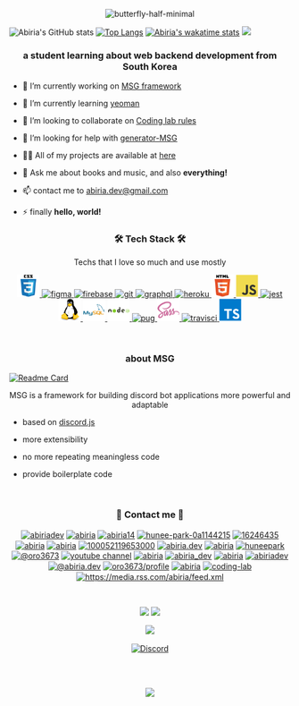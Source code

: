 <p align="center"><img src="https://user-images.githubusercontent.com/72962900/122442957-11008900-cfda-11eb-8c2e-564f6c48ee70.png" alt="butterfly-half-minimal"></p>

![Abiria's GitHub stats](https://github-readme-stats.vercel.app/api?username=abiriadev&count_private=true&show_icons=true&theme=nightowl&bg_color=ffffff00&hide_border=true&title_color=976DF2&include_all_commits=true&custom_title=Abiria's%20Github%20Stats%20%E2%9D%A4)
[![Top Langs](https://github-readme-stats.vercel.app/api/top-langs/?username=abiriadev&&layout=compact&langs_count=10&theme=nightowl&bg_color=ffffff00&hide_border=true&title_color=976DF2)](https://github.com/abiriadev?tab=repositories)
[![Abiria's wakatime stats](https://github-readme-stats.vercel.app/api/wakatime?username=Abiria&langs_count=4&theme=nightowl&bg_color=ffffff00&hide_border=true&title_color=976DF2&layout=compact)](https://wakatime.com/@Abiria)
<a href="https://github.com/abiriadev"><img src="https://github-readme-streak-stats.herokuapp.com?user=abiriadev&theme=nightowl&background=FFFFFF00&hide_border=true&ring=976DF2&fire=976DF2&sideNums=976DF2&sideLabels=976DF2&stroke=DDDDDD77" width="350"></a>

<h3 align="center">
  a student learning about web backend development from South Korea
</h3>

- 🔭 I’m currently working on [MSG framework](https://github.com/abiriadev/MSG)

- 🌱 I’m currently learning [yeoman](https://yeoman.io/)

- 👯 I’m looking to collaborate on [Coding lab rules](https://github.com/coding-1ab/CodingLab-rules)

- 🤝 I’m looking for help with [generator-MSG](https://github.com/abiriadev/generator-msg)

- 👨‍💻 All of my projects are available at [here](https://github.com/abiriadev)

- 💬 Ask me about books and music, and also **everything!**

- 📫 contact me to [abiria.dev@gmail.com](mailto:abiria.dev@gmail.com)

- ⚡ finally **hello, world!**

<h3 align="center">🛠 Tech Stack 🛠</h3>

<p align="center">Techs that I love so much and use mostly</p>

<p align="center">
  <a href="https://www.w3schools.com/css/" target="_blank">
    <img
      src="https://raw.githubusercontent.com/devicons/devicon/master/icons/css3/css3-original-wordmark.svg"
      alt="css3"
      width="40"
      height="40"
    />
  </a>
  <a href="https://www.figma.com/" target="_blank">
    <img
      src="https://www.vectorlogo.zone/logos/figma/figma-icon.svg"
      alt="figma"
      width="40"
      height="40"
    />
  </a>
  <a href="https://firebase.google.com/" target="_blank">
    <img
      src="https://www.vectorlogo.zone/logos/firebase/firebase-icon.svg"
      alt="firebase"
      width="40"
      height="40"
    />
  </a>
  <a href="https://git-scm.com/" target="_blank">
    <img
      src="https://www.vectorlogo.zone/logos/git-scm/git-scm-icon.svg"
      alt="git"
      width="40"
      height="40"
    />
  </a>
  <a href="https://graphql.org" target="_blank">
    <img
      src="https://www.vectorlogo.zone/logos/graphql/graphql-icon.svg"
      alt="graphql"
      width="40"
      height="40"
    />
  </a>
  <a href="https://heroku.com" target="_blank">
    <img
      src="https://www.vectorlogo.zone/logos/heroku/heroku-icon.svg"
      alt="heroku"
      width="40"
      height="40"
    />
  </a>
  <a href="https://www.w3.org/html/" target="_blank">
    <img
      src="https://raw.githubusercontent.com/devicons/devicon/master/icons/html5/html5-original-wordmark.svg"
      alt="html5"
      width="40"
      height="40"
    />
  </a>
  <a
    href="https://developer.mozilla.org/en-US/docs/Web/JavaScript"
    target="_blank"
  >
    <img
      src="https://raw.githubusercontent.com/devicons/devicon/master/icons/javascript/javascript-original.svg"
      alt="javascript"
      width="40"
      height="40"
    />
  </a>
  <a href="https://jestjs.io" target="_blank">
    <img
      src="https://www.vectorlogo.zone/logos/jestjsio/jestjsio-icon.svg"
      alt="jest"
      width="40"
      height="40"
    />
  </a>
  <a href="https://www.linux.org/" target="_blank">
    <img
      src="https://raw.githubusercontent.com/devicons/devicon/master/icons/linux/linux-original.svg"
      alt="linux"
      width="40"
      height="40"
    />
  </a>
  <a href="https://www.mysql.com/" target="_blank">
    <img
      src="https://raw.githubusercontent.com/devicons/devicon/master/icons/mysql/mysql-original-wordmark.svg"
      alt="mysql"
      width="40"
      height="40"
    />
  </a>
  <a href="https://nodejs.org" target="_blank">
    <img
      src="https://raw.githubusercontent.com/devicons/devicon/master/icons/nodejs/nodejs-original-wordmark.svg"
      alt="nodejs"
      width="40"
      height="40"
    />
  </a>
  <a href="https://pugjs.org" target="_blank">
    <img
      src="https://cdn.worldvectorlogo.com/logos/pug.svg"
      alt="pug"
      width="40"
      height="40"
    />
  </a>
  <a href="https://sass-lang.com" target="_blank">
    <img
      src="https://raw.githubusercontent.com/devicons/devicon/master/icons/sass/sass-original.svg"
      alt="sass"
      width="40"
      height="40"
    />
  </a>
  <a href="https://travis-ci.org" target="_blank">
    <img
      src="https://www.vectorlogo.zone/logos/travis-ci/travis-ci-icon.svg"
      alt="travisci"
      width="40"
      height="40"
    />
  </a>
  <a href="https://www.typescriptlang.org/" target="_blank">
    <img
      src="https://raw.githubusercontent.com/devicons/devicon/master/icons/typescript/typescript-original.svg"
      alt="typescript"
      width="40"
      height="40"
    />
  </a>
</p>

<br />

<h3 align="center">about MSG</h3>

[![Readme Card](https://github-readme-stats.vercel.app/api/pin/?username=abiriadev&repo=MSG&theme=nightowl&bg_color=ffffff00&hide_border=true&title_color=976DF2)](https://github.com/abiriadev/MSG)

<p align="center">MSG is a framework for building discord bot applications more powerful and adaptable</p>

- based on [discord.js](https://github.com/discordjs/discord.js)

- more extensibility

- no more repeating meaningless code

- provide boilerplate code

<br>

<h3 align="center">🍒 Contact me 🍒</h3>
<p align="center">
  <a href="https://codepen.io/abiriadev" target="blank"
    ><img
      align="center"
      src="https://raw.githubusercontent.com/rahuldkjain/github-profile-readme-generator/master/src/images/icons/Social/codepen.svg"
      alt="abiriadev"
      height="36"
      width="48"
  /></a>
  <a href="https://dev.to/abiria" target="blank"
    ><img
      align="center"
      src="https://cdn.jsdelivr.net/npm/simple-icons@3.0.1/icons/dev-dot-to.svg"
      alt="abiria"
      height="36"
      width="48"
  /></a>
  <a href="https://twitter.com/abiria14" target="blank"
    ><img
      align="center"
      src="https://raw.githubusercontent.com/rahuldkjain/github-profile-readme-generator/master/src/images/icons/Social/twitter.svg"
      alt="abiria14"
      height="36"
      width="48"
  /></a>
  <a href="https://linkedin.com/in/hunee-park-0a1144215" target="blank"
    ><img
      align="center"
      src="https://raw.githubusercontent.com/rahuldkjain/github-profile-readme-generator/master/src/images/icons/Social/linked-in-alt.svg"
      alt="hunee-park-0a1144215"
      height="36"
      width="48"
  /></a>
  <a href="https://stackoverflow.com/users/16246435" target="blank"
    ><img
      align="center"
      src="https://raw.githubusercontent.com/rahuldkjain/github-profile-readme-generator/master/src/images/icons/Social/stack-overflow.svg"
      alt="16246435"
      height="36"
      width="48"
  /></a>
  <a href="https://codesandbox.com/abiria" target="blank"
    ><img
      align="center"
      src="https://cdn.jsdelivr.net/npm/simple-icons@3.0.1/icons/codesandbox.svg"
      alt="abiria"
      height="36"
      width="48"
  /></a>
  <a href="https://kaggle.com/abiria" target="blank"
    ><img
      align="center"
      src="https://raw.githubusercontent.com/rahuldkjain/github-profile-readme-generator/master/src/images/icons/Social/kaggle.svg"
      alt="abiria"
      height="36"
      width="48"
  /></a>
  <a href="https://fb.com/100052119653000" target="blank"
    ><img
      align="center"
      src="https://raw.githubusercontent.com/rahuldkjain/github-profile-readme-generator/master/src/images/icons/Social/facebook.svg"
      alt="100052119653000"
      height="36"
      width="48"
  /></a>
  <a href="https://instagram.com/abiria.dev" target="blank"
    ><img
      align="center"
      src="https://raw.githubusercontent.com/rahuldkjain/github-profile-readme-generator/master/src/images/icons/Social/instagram.svg"
      alt="abiria.dev"
      height="36"
      width="48"
  /></a>
  <a href="https://dribbble.com/abiria" target="blank"
    ><img
      align="center"
      src="https://raw.githubusercontent.com/rahuldkjain/github-profile-readme-generator/master/src/images/icons/Social/dribbble.svg"
      alt="abiria"
      height="36"
      width="48"
  /></a>
  <a href="https://www.behance.net/huneepark" target="blank"
    ><img
      align="center"
      src="https://raw.githubusercontent.com/rahuldkjain/github-profile-readme-generator/master/src/images/icons/Social/behance.svg"
      alt="huneepark"
      height="36"
      width="48"
  /></a>
  <a href="https://medium.com/@oro3673" target="blank"
    ><img
      align="center"
      src="https://raw.githubusercontent.com/rahuldkjain/github-profile-readme-generator/master/src/images/icons/Social/medium.svg"
      alt="@oro3673"
      height="36"
      width="48"
  /></a>
  <a
    href="https://www.youtube.com/channel/UCKLXLD6E_omTZLZEbwZ7n8w"
    target="blank"
    ><img
      align="center"
      src="https://raw.githubusercontent.com/rahuldkjain/github-profile-readme-generator/master/src/images/icons/Social/youtube.svg"
      alt="youtube channel"
      height="36"
      width="48"
  /></a>
  <a href="https://www.codechef.com/users/abiria" target="blank"
    ><img
      align="center"
      src="https://cdn.jsdelivr.net/npm/simple-icons@3.1.0/icons/codechef.svg"
      alt="abiria"
      height="36"
      width="48"
  /></a>
  <a href="https://www.hackerrank.com/abiria_dev" target="blank"
    ><img
      align="center"
      src="https://raw.githubusercontent.com/rahuldkjain/github-profile-readme-generator/master/src/images/icons/Social/hackerrank.svg"
      alt="abiria_dev"
      height="36"
      width="48"
  /></a>
  <a href="https://codeforces.com/profile/abiria" target="blank"
    ><img
      align="center"
      src="https://cdn.jsdelivr.net/npm/simple-icons@3.0.1/icons/codeforces.svg"
      alt="abiria"
      height="36"
      width="48"
  /></a>
  <a href="https://www.leetcode.com/abiriadev" target="blank"
    ><img
      align="center"
      src="https://raw.githubusercontent.com/rahuldkjain/github-profile-readme-generator/master/src/images/icons/Social/leet-code.svg"
      alt="abiriadev"
      height="36"
      width="48"
  /></a>
  <a href="https://www.hackerearth.com/@abiria.dev" target="blank"
    ><img
      align="center"
      src="https://raw.githubusercontent.com/rahuldkjain/github-profile-readme-generator/master/src/images/icons/Social/hackerearth.svg"
      alt="@abiria.dev"
      height="36"
      width="48"
  /></a>
  <a href="https://auth.geeksforgeeks.org/user/oro3673/profile" target="blank"
    ><img
      align="center"
      src="https://raw.githubusercontent.com/rahuldkjain/github-profile-readme-generator/master/src/images/icons/Social/geeks-for-geeks.svg"
      alt="oro3673/profile"
      height="36"
      width="48"
  /></a>
  <a href="https://www.topcoder.com/members/abiria" target="blank"
    ><img
      align="center"
      src="https://cdn.jsdelivr.net/npm/simple-icons@3.0.1/icons/topcoder.svg"
      alt="abiria"
      height="36"
      width="48"
  /></a>
  <a href="https://discord.gg/coding-lab" target="blank"
    ><img
      align="center"
      src="https://raw.githubusercontent.com/rahuldkjain/github-profile-readme-generator/master/src/images/icons/Social/discord.svg"
      alt="coding-lab"
      height="36"
      width="48"
  /></a>
  <a href="https://rss.com/podcasts/abiria" target="blank"
    ><img
      align="center"
      src="https://raw.githubusercontent.com/rahuldkjain/github-profile-readme-generator/master/src/images/icons/Social/rss.svg"
      alt="https://media.rss.com/abiria/feed.xml"
      height="36"
      width="48"
  /></a>
</p>

<br>

<p align="center">
  <a href="mailto:oro3673@gmail.com" target="_blank"
    ><img
      src="https://img.shields.io/badge/oro3673@gmail.com-EA4335?style=flat-square&logo=Gmail&logoColor=white"
  /></a>
  <a href="mailto:abiria.dev@gmail.com" target="_blank"
    ><img
      src="https://img.shields.io/badge/abiria.dev@gmail.com-444444?style=flat-square&logo=Gmail&logoColor=white"
  /></a>
</p>

<p align="center">
  <a href="https://twitter.com/abiria14" target="_blank">
    <img
      src="https://img.shields.io/twitter/follow/Abiria14?color=%231DA1F2&logo=twitter&style=for-the-badge"
  /></a>
</p>
<p align="center">
  <a href="https://discord.gg/coding-lab" target="_blank">
    <img
      alt="Discord"
      src="https://img.shields.io/discord/687271752224735233?color=%235865F2&label=discord&logo=discord&style=for-the-badge&labelColor=5865F2&logoColor=ffffff"
    />
  </a>
</p>

<p>
  <br />
  <br />
</p>

<p align="center">
  <img
    src="https://hits.seeyoufarm.com/api/count/incr/badge.svg?url=https%3A%2F%2Fgithub.com%2Fabiriadev&count_bg=%23976DF2&title_bg=%23555555&icon=github.svg&icon_color=%23E7E7E7&title=views&edge_flat=false"
  />
</p>


